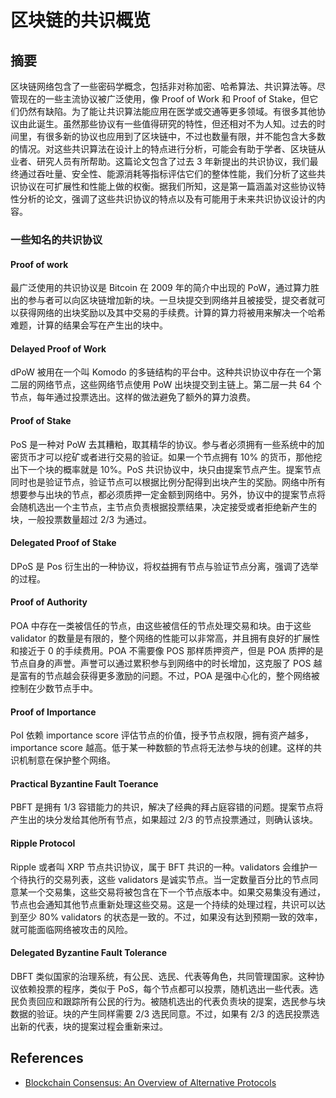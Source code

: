 # 区块链的共识概览

## 摘要

区块链网络包含了一些密码学概念，包括非对称加密、哈希算法、共识算法等。尽管现在的一些主流协议被广泛使用，像 Proof of Work 和 Proof of Stake，但它们仍然有缺陷。为了能让共识算法能应用在医学或交通等更多领域。有很多其他协议由此诞生。虽然那些协议有一些值得研究的特性，但还相对不为人知。过去的时间里，有很多新的协议也应用到了区块链中，不过也数量有限，并不能包含大多数的情况。对这些共识算法在设计上的特点进行分析，可能会有助于学者、区块链从业者、研究人员有所帮助。这篇论文包含了过去 3 年新提出的共识协议，我们最终通过吞吐量、安全性、能源消耗等指标评估它们的整体性能，我们分析了这些共识协议在可扩展性和性能上做的权衡。据我们所知，这是第一篇涵盖对这些协议特性分析的论文，强调了这些共识协议的特点以及有可能用于未来共识协议设计的内容。

### 一些知名的共识协议

#### Proof of work

最广泛使用的共识协议是 Bitcoin 在 2009 年的简介中出现的 PoW，通过算力胜出的参与者可以向区块链增加新的块。一旦块提交到网络并且被接受，提交者就可以获得网络的出块奖励以及其中交易的手续费。计算的算力将被用来解决一个哈希难题，计算的结果会写在产生出的块中。

#### Delayed Proof of Work

dPoW 被用在一个叫 Komodo 的多链结构的平台中。这种共识协议中存在一个第二层的网络节点，这些网络节点使用 PoW 出块提交到主链上。第二层一共 64 个节点，每年通过投票选出。这样的做法避免了额外的算力浪费。

#### Proof of Stake

PoS 是一种对 PoW 去其糟粕，取其精华的协议。参与者必须拥有一些系统中的加密货币才可以挖矿或者进行交易的验证。如果一个节点拥有 10% 的货币，那他挖出下一个块的概率就是 10%。PoS 共识协议中，块只由提案节点产生。提案节点同时也是验证节点，验证节点可以根据比例分配得到出块产生的奖励。网络中所有想要参与出块的节点，都必须质押一定金额到网络中。另外，协议中的提案节点将会随机选出一个主节点，主节点负责根据投票结果，决定接受或者拒绝新产生的块，一般投票数量超过 2/3 为通过。

#### Delegated Proof of Stake

DPoS 是 Pos 衍生出的一种协议，将权益拥有节点与验证节点分离，强调了选举的过程。

#### Proof of Authority

POA 中存在一类被信任的节点，由这些被信任的节点处理交易和块。由于这些 validator 的数量是有限的，整个网络的性能可以非常高，并且拥有良好的扩展性和接近于 0 的手续费用。POA 不需要像 POS 那样质押资产，但是 POA 质押的是节点自身的声誉。声誉可以通过累积参与到网络中的时长增加，这克服了 POS 越是富有的节点越会获得更多激励的问题。不过，POA 是强中心化的，整个网络被控制在少数节点手中。

#### Proof of Importance

PoI 依赖 importance score 评估节点的价值，授予节点权限，拥有资产越多，importance score 越高。低于某一种数额的节点将无法参与块的创建。这样的共识机制意在保护整个网络。

#### Practical Byzantine Fault Toerance

PBFT 是拥有 1/3 容错能力的共识，解决了经典的拜占庭容错的问题。提案节点将产生出的块分发给其他所有节点，如果超过 2/3 的节点投票通过，则确认该块。

#### Ripple Protocol

Ripple 或者叫 XRP 节点共识协议，属于 BFT 共识的一种。validators 会维护一个待执行的交易列表，这些 validators 是诚实节点。当一定数量百分比的节点同意某一个交易集，这些交易将被包含在下一个节点版本中。如果交易集没有通过，节点也会通知其他节点重新处理这些交易。这是一个持续的处理过程，共识可以达到至少 80% validators 的状态是一致的。不过，如果没有达到预期一致的效率，就可能面临网络被攻击的风险。

#### Delegated Byzantine Fault Tolerance

DBFT 类似国家的治理系统，有公民、选民、代表等角色，共同管理国家。这种协议依赖投票的程序，类似于 PoS，每个节点都可以投票，随机选出一些代表。选民负责回应和跟踪所有公民的行为。被随机选出的代表负责块的提案，选民参与块数据的验证。块的产生同样需要 2/3 选民同意。不过，如果有 2/3 的选民投票选出新的代表，块的提案过程会重新来过。

## References

- [Blockchain Consensus: An Overview of Alternative Protocols](https://www.mdpi.com/2073-8994/13/8/1363)

